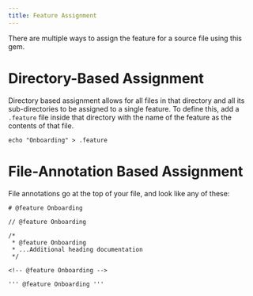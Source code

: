 ```yaml
---
title: Feature Assignment
---
```


There are multiple ways to assign the feature for a source file using this gem.

# Directory-Based Assignment
Directory based assignment allows for all files in that directory and all its sub-directories to be assigned to a single feature. To define this, add a `.feature` file inside that directory with the name of the feature as the contents of that file.

```
echo "Onboarding" > .feature
```

# File-Annotation Based Assignment
File annotations go at the top of your file, and look like any of these:

```
# @feature Onboarding
```

```
// @feature Onboarding
```

```
/*
 * @feature Onboarding
 * ...Additional heading documentation
 */
```

```
<!-- @feature Onboarding -->
```

```
''' @feature Onboarding '''
```
